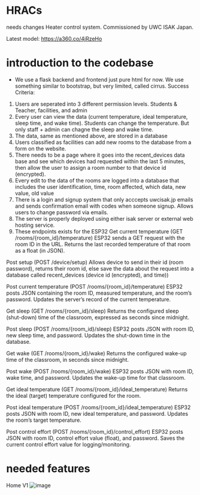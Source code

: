 # HRACs
needs changes
Heater control system. Commissioned by UWC ISAK Japan.

Latest model:
https://a360.co/4jRzeHo

# introduction to the codebase
- We use a flask backend and frontend just pure html for now. We use something similar to bootstrap, but very limited, called cirrus.
Success Criteria:
1. Users are seperated into 3 different permission levels. Students & Teacher, facilities, and admin
2. Every user can view the data (current temperature, ideal temperature, sleep time, and wake time). Students can change the temperature. But only staff + admin can chagne the sleep and wake time. 
3. The data, same as mentioned above, are stored in a database
4. Users classified as facilities can add new rooms to the database from a form on the website.
5. There needs to be a page where it goes into the recent_devices data base and see which devices had requested within the last 5 minutes, then allow the user to assign a room number to that device id (encrypted).
6. Every edit to the data of the rooms are logged into a database that includes the user identification, time, room affected, which data, new value, old value
7. There is a login and signup system that only acccepts uwcisak.jp emails and sends confirmation email with codes when someone signup. Allows users to change password via emails.
8. The server is properly deployed using either isak server or external web hosting service.
9. These endpoints exists for the ESP32
Get current temperature (GET /rooms/{room_id}/temperature)
 ESP32 sends a GET request with the room ID in the URL.
 Returns the last recorded temperature of that room as a float (in JSON).

Post setup (POST /device/setup)
  Allows device to send in their id (room password), returns their room id, else save the data about the request into a database called recent_devices (device id (encrypted), and time))

Post current temperature (POST /rooms/{room_id}/temperature)
 ESP32 posts JSON containing the room ID, measured temperature, and the room’s password.
 Updates the server’s record of the current temperature.


Get sleep (GET /rooms/{room_id}/sleep)
 Returns the configured sleep (shut-down) time of the classroom, expressed as seconds since midnight.


Post sleep (POST /rooms/{room_id}/sleep)
 ESP32 posts JSON with room ID, new sleep time, and password.
 Updates the shut-down time in the database.


Get wake (GET /rooms/{room_id}/wake)
 Returns the configured wake-up time of the classroom, in seconds since midnight.


Post wake (POST /rooms/{room_id}/wake)
 ESP32 posts JSON with room ID, wake time, and password.
 Updates the wake-up time for that classroom.


Get ideal temperature (GET /rooms/{room_id}/ideal_temperature)
 Returns the ideal (target) temperature configured for the room.


Post ideal temperature (POST /rooms/{room_id}/ideal_temperature)
 ESP32 posts JSON with room ID, new ideal temperature, and password.
 Updates the room’s target temperature.


Post control effort (POST /rooms/{room_id}/control_effort)
 ESP32 posts JSON with room ID, control effort value (float), and password.
 Saves the current control effort value for logging/monitoring.



# needed features

Home V1
![image](https://github.com/user-attachments/assets/279d69a2-7a64-4333-b0d8-a5c61138310a)
